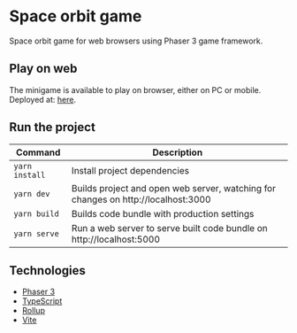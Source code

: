 # Space orbit game
Space orbit game for web browsers using Phaser 3 game framework.

## Play on web
The minigame is available to play on browser, either on PC or mobile. Deployed at: [here](https://phassy-bird.vercel.app/).


## Run the project

| Command | Description |
|---------|-------------|
| `yarn install` | Install project dependencies |
| `yarn dev` | Builds project and open web server, watching for changes on http://localhost:3000 |
| `yarn build` | Builds code bundle with production settings |
| `yarn serve` | Run a web server to serve built code bundle on http://localhost:5000 |

## Technologies

- [Phaser 3](https://github.com/photonstorm/phaser)
- [TypeScript](https://www.typescriptlang.org/)
- [Rollup](https://rollupjs.org)
- [Vite](https://vitejs.dev/)
